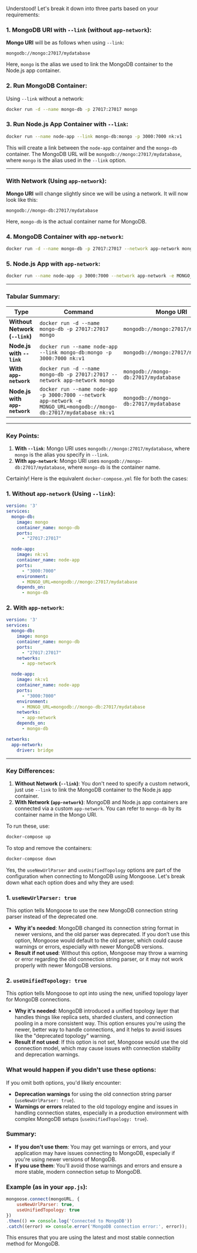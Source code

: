 Understood! Let's break it down into three parts based on your requirements:

### 1. **MongoDB URI with `--link` (without `app-network`)**:

**Mongo URI** will be as follows when using `--link`:
```text
mongodb://mongo:27017/mydatabase
```

Here, `mongo` is the alias we used to link the MongoDB container to the Node.js app container.

### 2. **Run MongoDB Container**:
Using `--link` without a network:

```bash
docker run -d --name mongo-db -p 27017:27017 mongo
```

### 3. **Run Node.js App Container with `--link`**:

```bash
docker run --name node-app --link mongo-db:mongo -p 3000:7000 nk:v1
```

This will create a link between the `node-app` container and the `mongo-db` container. The MongoDB URL will be `mongodb://mongo:27017/mydatabase`, where `mongo` is the alias used in the `--link` option.

---

### **With Network (Using `app-network`)**:

**Mongo URI** will change slightly since we will be using a network. It will now look like this:

```text
mongodb://mongo-db:27017/mydatabase
```

Here, `mongo-db` is the actual container name for MongoDB.

### 4. **MongoDB Container with `app-network`**:

```bash
docker run -d --name mongo-db -p 27017:27017 --network app-network mongo
```

### 5. **Node.js App with `app-network`**:

```bash
docker run --name node-app -p 3000:7000 --network app-network -e MONGO_URL=mongodb://mongo-db:27017/mydatabase nk:v1
```

---

### **Tabular Summary**:

| **Type**              | **Command**                                                                                 | **Mongo URI**                                     |
|-----------------------|---------------------------------------------------------------------------------------------|--------------------------------------------------|
| **Without Network (`--link`)** | `docker run -d --name mongo-db -p 27017:27017 mongo`                                       | `mongodb://mongo:27017/mydatabase`               |
| **Node.js with `--link`**    | `docker run --name node-app --link mongo-db:mongo -p 3000:7000 nk:v1`                       | `mongodb://mongo:27017/mydatabase`               |
| **With `app-network`**        | `docker run -d --name mongo-db -p 27017:27017 --network app-network mongo`                   | `mongodb://mongo-db:27017/mydatabase`            |
| **Node.js with `app-network`**| `docker run --name node-app -p 3000:7000 --network app-network -e MONGO_URL=mongodb://mongo-db:27017/mydatabase nk:v1` | `mongodb://mongo-db:27017/mydatabase`            |

---

### Key Points:
1. **With `--link`**: Mongo URI uses `mongodb://mongo:27017/mydatabase`, where `mongo` is the alias you specify in `--link`.
2. **With `app-network`**: Mongo URI uses `mongodb://mongo-db:27017/mydatabase`, where `mongo-db` is the container name.

Certainly! Here is the equivalent `docker-compose.yml` file for both the cases:

### **1. Without `app-network` (Using `--link`)**:

```yaml
version: '3'
services:
  mongo-db:
    image: mongo
    container_name: mongo-db
    ports:
      - "27017:27017"

  node-app:
    image: nk:v1
    container_name: node-app
    ports:
      - "3000:7000"
    environment:
      - MONGO_URL=mongodb://mongo:27017/mydatabase
    depends_on:
      - mongo-db
```

### **2. With `app-network`**:

```yaml
version: '3'
services:
  mongo-db:
    image: mongo
    container_name: mongo-db
    ports:
      - "27017:27017"
    networks:
      - app-network

  node-app:
    image: nk:v1
    container_name: node-app
    ports:
      - "3000:7000"
    environment:
      - MONGO_URL=mongodb://mongo-db:27017/mydatabase
    networks:
      - app-network
    depends_on:
      - mongo-db

networks:
  app-network:
    driver: bridge
```

---

### Key Differences:
1. **Without Network (`--link`)**: You don't need to specify a custom network, just use `--link` to link the MongoDB container to the Node.js app container.
2. **With Network (`app-network`)**: MongoDB and Node.js app containers are connected via a custom `app-network`. You can refer to `mongo-db` by its container name in the Mongo URI.

To run these, use:

```bash
docker-compose up
```

To stop and remove the containers:

```bash
docker-compose down
```








Yes, the `useNewUrlParser` and `useUnifiedTopology` options are part of the configuration when connecting to MongoDB using Mongoose. Let's break down what each option does and why they are used:

### 1. **`useNewUrlParser: true`**
This option tells Mongoose to use the new MongoDB connection string parser instead of the deprecated one.

- **Why it's needed**: MongoDB changed its connection string format in newer versions, and the old parser was deprecated. If you don’t use this option, Mongoose would default to the old parser, which could cause warnings or errors, especially with newer MongoDB versions. 
- **Result if not used**: Without this option, Mongoose may throw a warning or error regarding the old connection string parser, or it may not work properly with newer MongoDB versions.

### 2. **`useUnifiedTopology: true`**
This option tells Mongoose to opt into using the new, unified topology layer for MongoDB connections.

- **Why it's needed**: MongoDB introduced a unified topology layer that handles things like replica sets, sharded clusters, and connection pooling in a more consistent way. This option ensures you're using the newer, better way to handle connections, and it helps to avoid issues like the "deprecated topology" warning.
- **Result if not used**: If this option is not set, Mongoose would use the old connection model, which may cause issues with connection stability and deprecation warnings.

### What would happen if you didn't use these options:
If you omit both options, you'd likely encounter:

- **Deprecation warnings** for using the old connection string parser (`useNewUrlParser: true`).
- **Warnings or errors** related to the old topology engine and issues in handling connection states, especially in a production environment with complex MongoDB setups (`useUnifiedTopology: true`).

### Summary:
- **If you don't use them**: You may get warnings or errors, and your application may have issues connecting to MongoDB, especially if you're using newer versions of MongoDB.
- **If you use them**: You'll avoid those warnings and errors and ensure a more stable, modern connection setup to MongoDB.

### Example (as in your `app.js`):

```js
mongoose.connect(mongoURL, { 
    useNewUrlParser: true, 
    useUnifiedTopology: true 
})
.then(() => console.log('Connected to MongoDB'))
.catch((error) => console.error('MongoDB connection error:', error));
```

This ensures that you are using the latest and most stable connection method for MongoDB.